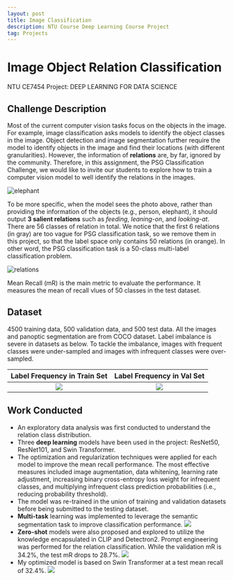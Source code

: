 ```yaml
---
layout: post
title: Image Classification
description: NTU Course Deep Learning Course Project
tag: Projects
---
```


#  Image Object Relation Classification

NTU CE7454 Project: DEEP LEARNING FOR DATA SCIENCE

## Challenge Description

Most of the current computer vision tasks focus on the objects in the image. For example, image classification asks models to identify the object classes in the image. Object detection and image segmentation further require the model to identify objects in the image and find their locations (with different granularities). However, the information of **relations** are, by far, ignored by the community. Therefore, in this assignment, the PSG Classification Challenge, we would like to invite our students to explore how to train a computer vision model to well identify the relations in the images.

![elephant](http://siyue-zhang.github.io/images/image_cls/elephant.jpeg)

To be more specific, when the model sees the photo above, rather than providing the information of the objects (e.g., person, elephant), it should output **3 salient relations** such as *feeding*, *leaning-on*, and *looking-at*. There are 56 classes of relation in total. We notice that the first 6 relations (in gray) are too vague for PSG classification task, so we remove them in this project, so that the label space only contains 50 relations (in orange). In other word, the PSG classification task is a 50-class multi-label classification problem.

![relations](http://siyue-zhang.github.io/images/image_cls/relations.jpeg)

Mean Recall (mR) is the main metric to evaluate the performance. It measures the mean of recall vlues of 50 classes in the test dataset.


## Dataset

4500 training data, 500 validation data, and 500 test data. All the images and panoptic segmentation are from COCO dataset. Label imbalance is severe in datasets as below. To tackle the imbalance, images with frequent classes were under-sampled and images with infrequent classes were over-sampled.

Label Frequency in Train Set    |  Label Frequency in Val Set
:-------------------------:|:-------------------------:
![](http://siyue-zhang.github.io/images/image_cls/relation_hist_train.png)  |  ![](http://siyue-zhang.github.io/images/image_cls/relation_hist_val.png)

## Work Conducted

* An exploratory data analysis was first conducted to understand the relation class distribution. 
* Three **deep learning** models have been used in the project: ResNet50, ResNet101, and Swin Transformer. 
* The optimization and regularization techniques were applied for each model to improve the mean recall performance. The most effective measures included image augmentation, data whitening, learning rate adjustment, increasing binary cross-entropy loss weight for infrequent classes, and multiplying infrequent class prediction probabilities (i.e., reducing probability threshold). 
* The model was re-trained in the union of training and validation datasets before being submitted to the testing dataset. 
* **Multi-task** learning was implemented to leverage the semantic segmentation task to improve classification performance. 
![](http://siyue-zhang.github.io/images/image_cls/seg.png)
* **Zero-shot** models were also proposed and explored to utilize the knowledge encapsulated in CLIP and Detectron2. Prompt engineering was performed for the relation classification. While the validation mR is 34.2%, the test mR drops to 28.7%. 
![](http://siyue-zhang.github.io/images/image_cls/det.png)
* My optimized model is based on Swin Transformer at a test mean recall of 32.4%.
![](http://siyue-zhang.github.io/images/image_cls/tune.png)


<!-- {% include comments.html %} -->